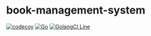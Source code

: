 # book-management-system
[![codecov](https://codecov.io/gh/muhammadhabibullah/book-management-system/branch/master/graph/badge.svg?token=HDW5B46CDO)](https://codecov.io/gh/muhammadhabibullah/book-management-system)
[![Go](https://github.com/muhammadhabibullah/book-management-system/workflows/Go/badge.svg)](https://github.com/muhammadhabibullah/book-management-system/actions?query=workflow%3AGo)
[![GolangCI Line](https://github.com/muhammadhabibullah/book-management-system/workflows/GolangCI%20Lint/badge.svg)](https://github.com/muhammadhabibullah/book-management-system/actions?query=workflow%3A"GolangCI+Lint")